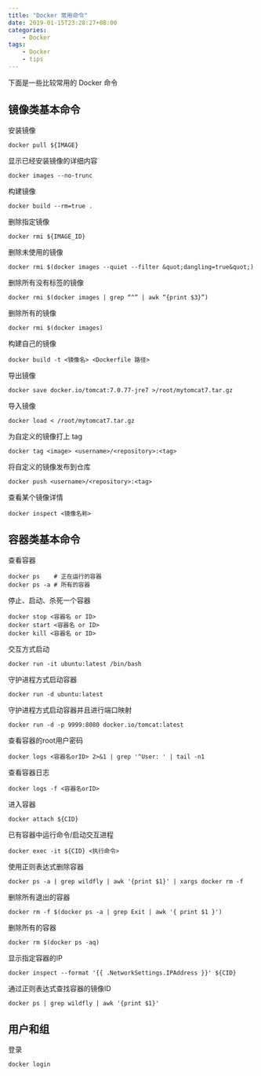 ```yaml
---
title: "Docker 常用命令"
date: 2019-01-15T23:28:27+08:00
categories:
    - Docker
tags: 
    - Docker
    - tips
---
```


下面是一些比较常用的 Docker 命令
## 镜像类基本命令
安装镜像
```docker
docker pull ${IMAGE}
```

显示已经安装镜像的详细内容
```docker
docker images --no-trunc
```

构建镜像
```docker
docker build --rm=true .
```

删除指定镜像
```docker
docker rmi ${IMAGE_ID}
```

删除未使用的镜像
```docker
docker rmi $(docker images --quiet --filter &quot;dangling=true&quot;) 
```

删除所有没有标签的镜像
```docker
docker rmi $(docker images | grep “^” | awk “{print $3}”)
```

删除所有的镜像
```docker
docker rmi $(docker images)
```

构建自己的镜像
```docker
docker build -t <镜像名> <Dockerfile 路径>
```

导出镜像
```docker
docker save docker.io/tomcat:7.0.77-jre7 >/root/mytomcat7.tar.gz
```

导入镜像
```docker
docker load < /root/mytomcat7.tar.gz
```

为自定义的镜像打上 tag
```docker
docker tag <image> <username>/<repository>:<tag>
```

将自定义的镜像发布到仓库
```docker
docker push <username>/<repository>:<tag>
```

查看某个镜像详情
```docker
docker inspect <镜像名称>
```

## 容器类基本命令
查看容器
```docker
docker ps    # 正在运行的容器
docker ps -a # 所有的容器
```

停止、启动、杀死一个容器
```docker
docker stop <容器名 or ID>
docker start <容器名 or ID>
docker kill <容器名 or ID>
```

交互方式启动
```docker
docker run -it ubuntu:latest /bin/bash
```

守护进程方式启动容器
```docker
docker run -d ubuntu:latest
```

守护进程方式启动容器并且进行端口映射
```docker
docker run -d -p 9999:8080 docker.io/tomcat:latest
```

查看容器的root用户密码
```docker
docker logs <容器名orID> 2>&1 | grep '^User: ' | tail -n1
```

查看容器日志
```docker
docker logs -f <容器名orID>
```

进入容器
```docker
docker attach ${CID}
```

已有容器中运行命令/启动交互进程
```docker
docker exec -it ${CID} <执行命令>
```

使用正则表达式删除容器
```docker
docker ps -a | grep wildfly | awk '{print $1}' | xargs docker rm -f
```

删除所有退出的容器
```docker
docker rm -f $(docker ps -a | grep Exit | awk '{ print $1 }')
```

删除所有的容器
```docker
docker rm $(docker ps -aq)
```

显示指定容器的IP
```docker
docker inspect --format '{{ .NetworkSettings.IPAddress }}' ${CID}
```

通过正则表达式查找容器的镜像ID
```
docker ps | grep wildfly | awk '{print $1}'
```

## 用户和组
登录
```docker
docker login
```